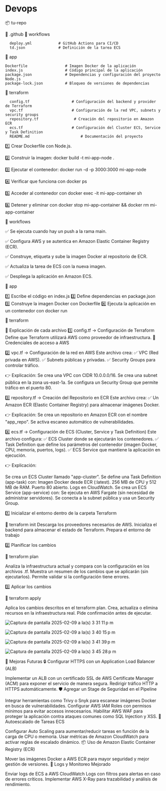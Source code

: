 # Devops

📦 tu-repo

 📂 .github
  📂 workflows
  
      deploy.yml            # GitHub Actions para CI/CD
      td.json               # Definición de la tarea ECS
📂 app                         

    Dockerfile                 # Imagen Docker de la aplicación
    index.js                   # Código principal de la aplicación
    package.json               # Dependencias y configuración del proyecto Node.js
    package-lock.json          # Bloqueo de versiones de dependencias
    
📂 terraform  

      config.tf                   # Configuración del backend y provider de Terraform
      vpc.tf                      # Configuración de la red VPC, subnets y security groups
      repository.tf                # Creación del repositorio en Amazon ECR
      ecs.tf                      # Configuración del Cluster ECS, Service y Task Definition
      README.md                       # Documentación del proyecto





1️⃣ Crear Dockerfile con Node.js.

2️⃣ Construir la imagen: docker build -t mi-app-node .

3️⃣ Ejecutar el contenedor: docker run -d -p 3000:3000  mi-app-node

4️⃣ Verificar que funciona con docker ps 

5️⃣ Acceder al contenedor con docker exec -it mi-app-container sh

6️⃣ Detener y eliminar con docker stop mi-app-container && docker rm mi-app-container



📂 workflows

✅ Se ejecuta cuando hay un push a la rama main.

✅ Configura AWS y se autentica en Amazon Elastic Container Registry (ECR).

✅ Construye, etiqueta y sube la imagen Docker al repositorio de ECR.

✅ Actualiza la tarea de ECS con la nueva imagen.

✅ Despliega la aplicación en Amazon ECS.

📂 app 

1️⃣ Escribe el código en index.js
2️⃣ Define dependencias en package.json
3️⃣ Construye la imagen Docker con Dockerfile
4️⃣  Ejecuta la aplicación en un contenedor con docker run



📂 terraform

📌 Explicación de cada archivo
1️⃣ config.tf → Configuración de Terraform
Define que Terraform utilizará AWS como proveedor de infraestructura.
🔑 Credenciales de acceso a AWS

2️⃣ vpc.tf → Configuración de la red en AWS
Este archivo crea: ✅ VPC (Red privada en AWS).
✅ Subnets públicas y privadas.
✅ Security Groups para controlar tráfico.

👉 Explicación:
Se crea una VPC con CIDR 10.0.0.0/16.
Se crea una subnet pública en la zona us-east-1a.
Se configura un Security Group que permite tráfico en el puerto 80.

3️⃣ repository.tf → Creación del Repositorio en ECR
Este archivo crea: ✅ Un Amazon ECR (Elastic Container Registry) para almacenar imágenes Docker.

👉 Explicación:
Se crea un repositorio en Amazon ECR con el nombre "app_repo".
Se activa escaneo automático de vulnerabilidades.

4️⃣ ecs.tf → Configuración de ECS (Cluster, Service y Task Definition)
Este archivo configura: ✅ ECS Cluster donde se ejecutarán los contenedores.
✅ Task Definition que define los parámetros del contenedor (imagen Docker, CPU, memoria, puertos, logs).
✅ ECS Service que mantiene la aplicación en ejecución.

👉 Explicación:

Se crea un ECS Cluster llamado "app-cluster".
Se define una Task Definition (app-task) con:
Imagen Docker desde ECR (:latest).
256 MB de CPU y 512 MB de RAM.
Puerto 80 abierto.
Logs en CloudWatch.
Se crea un ECS Service (app-service) con:
Se ejecuta en AWS Fargate (sin necesidad de administrar servidores).
Se conecta a la subnet pública y usa un Security Group.


1️⃣ Inicializar el entorno dentro de la carpeta Terraform

🔹 terraform init
Descarga los proveedores necesarios de AWS.
Inicializa el backend para almacenar el estado de Terraform.
Prepara el entorno de trabajo

2️⃣ Planificar los cambios

🔹 terraform plan

Analiza la infraestructura actual y compara con la configuración en los archivos .tf.
Muestra un resumen de los cambios que se aplicarán (sin ejecutarlos).
Permite validar si la configuración tiene errores.

3️⃣ Aplicar los cambios

🔹 terraform apply

Aplica los cambios descritos en el terraform plan.
Crea, actualiza o elimina recursos en la infraestructura real.
Pide confirmación antes de ejecutar.


![Captura de pantalla 2025-02-09 a la(s) 3 31 11 p m](https://github.com/user-attachments/assets/1bbbb763-c0e4-40ea-a33d-5d8ff288316b)

![Captura de pantalla 2025-02-09 a la(s) 3 40 15 p m](https://github.com/user-attachments/assets/b2d3862c-868d-4c7c-8a94-ccad70bb9956)


![Captura de pantalla 2025-02-09 a la(s) 3 41 39 p m](https://github.com/user-attachments/assets/eec15dd9-db79-4a43-8b67-65f16107e9a2)

![Captura de pantalla 2025-02-09 a la(s) 3 45 28 p m](https://github.com/user-attachments/assets/19309e9f-f71c-4b33-a755-f6bbed9f0f81)




🔹 Mejoras Futuras
🔒 Configurar HTTPS con un Application Load Balancer (ALB)

Implementar un ALB con un certificado SSL de AWS Certificate Manager (ACM) para exponer el servicio de manera segura.
Redirigir tráfico HTTP a HTTPS automáticamente.
🛡 Agregar un Stage de Seguridad en el Pipeline

Integrar herramientas como Trivy o Snyk para escanear imágenes Docker en busca de vulnerabilidades.
Configurar AWS IAM Roles con permisos mínimos para evitar accesos innecesarios.
Habilitar AWS WAF para proteger la aplicación contra ataques comunes como SQL Injection y XSS.
🚀 Autoescalado de Tareas ECS

Configurar Auto Scaling para aumentar/reducir tareas en función de la carga de CPU o memoria.
Usar métricas de Amazon CloudWatch para activar reglas de escalado dinámico.
📦 Uso de Amazon Elastic Container Registry (ECR)

Mover las imágenes Docker a AWS ECR para mayor seguridad y mejor gestión de versiones.
📜 Logs y Monitoreo Mejorado

Enviar logs de ECS a AWS CloudWatch Logs con filtros para alertas en caso de errores críticos.
Implementar AWS X-Ray para trazabilidad y análisis de rendimiento.

